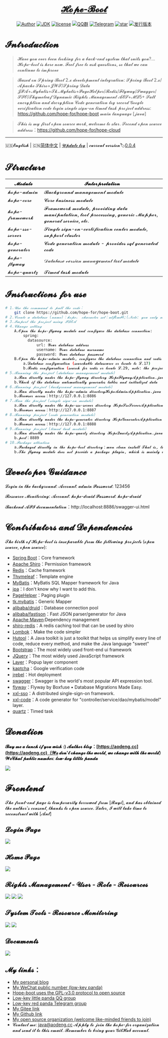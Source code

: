 <h1 align="center"><a href="https://github.com/java-aodeng" target="_blank">𝓗𝓸𝓹𝓮-𝓑𝓸𝓸𝓽</a></h1>

<p align="center">
<a href="https://aodeng.cc"><img alt="Author" src="https://img.shields.io/badge/author-%E4%BD%8E%E8%B0%83%E5%B0%8F%E7%86%8A%E7%8C%AB-blue.svg"/></a>
<a href="https://github.com/hope-for/hope-boot"><img alt="JDK" src="https://img.shields.io/badge/JDK-1.8-orange.svg"/></a>
<a href="https://github.com/hope-for/hope-boot/blob/master/LICENSE"><img alt="license" src="https://img.shields.io/github/license/java-aodeng/hope.svg?style=flat-square"/></a>
<a href="https://jq.qq.com/?_wv=1027&k=574chhz"><img alt="QQ群" src="https://img.shields.io/badge/chat-%E4%BD%8E%E8%B0%83%E5%B0%8F%E7%86%8A%E7%8C%ABQQ%E7%BE%A4-yellow.svg"/></a>
<a href="https://t.me/joinchat/LSsyBxVKLGEkF5MtIhg6TQ"><img alt="Telegram" src="https://img.shields.io/badge/telegram-%E4%BD%8E%E8%B0%83%E5%B0%8F%E7%86%8A%E7%8C%AB--%E5%AE%98%E6%96%B9%E9%83%A8%E8%90%BD-orange.svg"/></a>
<a href="https://github.com/hope-for/hope-boot"><img alt="star" src="https://img.shields.io/github/stars/hope-for/hope-boot.svg?label=Stars&style=social"/></a>
<a href="https://github.com/hope-for/hope-boot/releases"><img alt="发行版本" src="https://img.shields.io/badge/release-%E5%8F%91%E8%A1%8C%E7%89%88%E6%9C%AC-red.svg"/></a>
</p>

# 𝓘𝓷𝓽𝓻𝓸𝓭𝓾𝓬𝓽𝓲𝓸𝓷

>𝓗𝓪𝓿𝓮 𝔂𝓸𝓾 𝓮𝓿𝓮𝓻 𝓫𝓮𝓮𝓷 𝓵𝓸𝓸𝓴𝓲𝓷𝓰 𝓯𝓸𝓻 𝓪 𝓫𝓪𝓬𝓴-𝓮𝓷𝓭 𝓼𝔂𝓼𝓽𝓮𝓶 𝓽𝓱𝓪𝓽 𝓼𝓾𝓲𝓽𝓼 𝔂𝓸𝓾?... 𝓗𝓸𝓹𝓮-𝓫𝓸𝓸𝓽 𝓲𝓼 𝓱𝓮𝓻𝓮 𝓷𝓸𝔀. 𝓕𝓮𝓮𝓵 𝓯𝓻𝓮𝓮 𝓽𝓸 𝓪𝓼𝓴 𝓺𝓾𝓮𝓼𝓽𝓲𝓸𝓷𝓼, 𝓼𝓸 𝓽𝓱𝓪𝓽 𝔀𝓮 𝓬𝓪𝓷 𝓬𝓸𝓷𝓽𝓲𝓷𝓾𝓮 𝓽𝓸 𝓲𝓶𝓹𝓻𝓸𝓿𝓮

>𝓑𝓪𝓼𝓮𝓭 𝓸𝓷 𝓢𝓹𝓻𝓲𝓷𝓰 𝓑𝓸𝓸𝓽 2.𝔁 𝓭𝓮𝓿𝓮𝓵𝓸𝓹𝓶𝓮𝓷𝓽 𝓲𝓷𝓽𝓮𝓰𝓻𝓪𝓽𝓲𝓸𝓷: 𝓢𝓹𝓻𝓲𝓷𝓰 𝓑𝓸𝓸𝓽 2.𝔁/𝓐𝓹𝓪𝓬𝓱𝓮 𝓢𝓱𝓲𝓻𝓸+𝓙𝓦𝓣/𝓢𝓹𝓻𝓲𝓷𝓰 𝓓𝓪𝓽𝓪 𝓙𝓟𝓐+𝓜𝔂𝓫𝓪𝓽𝓲𝓼+𝓣𝓴.𝓜𝔂𝓫𝓪𝓽𝓲𝓼+𝓟𝓪𝓰𝓮𝓗𝓮𝓵𝓹𝓮𝓻/𝓡𝓮𝓭𝓲𝓼/𝓕𝓵𝔂𝔀𝓪𝔂/𝓢𝔀𝓪𝓰𝓰𝓮𝓻/𝓢𝓢𝓞/𝓣𝓱𝔂𝓶𝓮𝓵𝓮𝓪𝓯 𝓓𝔂𝓷𝓪𝓶𝓲𝓬 𝓡𝓲𝓰𝓱𝓽𝓼 𝓜𝓪𝓷𝓪𝓰𝓮𝓶𝓮𝓷𝓽 𝓐𝓔𝓢+𝓜𝓓5+ 𝓢𝓪𝓵𝓽 𝓮𝓷𝓬𝓻𝔂𝓹𝓽𝓲𝓸𝓷 𝓪𝓷𝓭 𝓭𝓮𝓬𝓻𝔂𝓹𝓽𝓲𝓸𝓷 𝓒𝓸𝓭𝓮 𝓰𝓮𝓷𝓮𝓻𝓪𝓽𝓲𝓸𝓷 𝓵𝓸𝓰 𝓻𝓮𝓬𝓸𝓻𝓭 𝓖𝓸𝓸𝓰𝓵𝓮 𝓿𝓮𝓻𝓲𝓯𝓲𝓬𝓪𝓽𝓲𝓸𝓷 𝓬𝓸𝓭𝓮 𝓵𝓸𝓰𝓲𝓷 𝓼𝓲𝓷𝓰𝓵𝓮 𝓼𝓲𝓰𝓷-𝓸𝓷 𝓽𝓲𝓶𝓮𝓭 𝓽𝓪𝓼𝓴 𝓹𝓻𝓸𝓳𝓮𝓬𝓽 𝓪𝓭𝓭𝓻𝓮𝓼𝓼: https://github.com/hope-for/hope-boot 𝓶𝓪𝓲𝓷 𝓵𝓪𝓷𝓰𝓾𝓪𝓰𝓮 [𝓳𝓪𝓿𝓪]

> 𝓣𝓱𝓲𝓼 𝓲𝓼 𝓶𝔂 𝓯𝓲𝓻𝓼𝓽 𝓸𝓹𝓮𝓷 𝓼𝓸𝓾𝓻𝓬𝓮 𝔀𝓸𝓻𝓴, 𝔀𝓮𝓵𝓬𝓸𝓶𝓮 𝓽𝓸 𝓼𝓽𝓪𝓻. 𝓢𝓮𝓬𝓸𝓷𝓭 𝓸𝓹𝓮𝓷 𝓼𝓸𝓾𝓻𝓬𝓮 𝓪𝓭𝓭𝓻𝓮𝓼𝓼：https://github.com/hope-for/hope-cloud
------------------------------

🇺🇸𝓔𝓷𝓰𝓵𝓲𝓼𝓱 | 🇨🇳[简体中文](./README.md) | [𝓤𝓹𝓭𝓪𝓽𝓮 𝓵𝓸𝓰](https://github.com/hope-for/hope-boot/commits/master) | 𝓬𝓾𝓻𝓻𝓮𝓷𝓽 𝓿𝓮𝓻𝓼𝓲𝓸𝓷:label:[0.0.4](https://github.com/hope-for/hope-boot)

# 𝓢𝓽𝓻𝓾𝓬𝓽𝓾𝓻𝓮

| 𝓜𝓸𝓭𝓾𝓵𝓮         | 𝓘𝓷𝓽𝓮𝓻𝓹𝓻𝓮𝓽𝓪𝓽𝓲𝓸𝓷                      |    
| ---------- | ----------------------- |
| 𝓱𝓸𝓹𝓮-𝓪𝓭𝓶𝓲𝓷  | 𝓑𝓪𝓬𝓴𝓰𝓻𝓸𝓾𝓷𝓭 𝓶𝓪𝓷𝓪𝓰𝓮𝓶𝓮𝓷𝓽 𝓶𝓸𝓭𝓾𝓵𝓮 |      
| 𝓱𝓸𝓹𝓮-𝓬𝓸𝓻𝓮  | 𝓒𝓸𝓻𝓮 𝓫𝓾𝓼𝓲𝓷𝓮𝓼𝓼 𝓶𝓸𝓭𝓾𝓵𝓮 |    
| 𝓱𝓸𝓹𝓮-𝓯𝓻𝓪𝓶𝓮𝔀𝓸𝓻𝓴 | 𝓕𝓻𝓪𝓶𝓮𝔀𝓸𝓻𝓴 𝓶𝓸𝓭𝓾𝓵𝓮, 𝓹𝓻𝓸𝓿𝓲𝓭𝓲𝓷𝓰 𝓭𝓪𝓽𝓪 𝓶𝓪𝓷𝓲𝓹𝓾𝓵𝓪𝓽𝓲𝓸𝓷, 𝓽𝓸𝓸𝓵 𝓹𝓻𝓸𝓬𝓮𝓼𝓼𝓲𝓷𝓰, 𝓰𝓮𝓷𝓮𝓻𝓲𝓬 𝓜𝓪𝓹𝓹𝓮𝓻, 𝓰𝓮𝓷𝓮𝓻𝓪𝓵 𝓼𝓮𝓻𝓿𝓲𝓬𝓮, 𝓮𝓽𝓬. |
| 𝓱𝓸𝓹𝓮-𝓼𝓼𝓸-𝓼𝓮𝓻𝓿𝓮𝓻 | 𝓢𝓲𝓷𝓰𝓵𝓮 𝓼𝓲𝓰𝓷-𝓸𝓷-𝓬𝓮𝓻𝓽𝓲𝓯𝓲𝓬𝓪𝓽𝓲𝓸𝓷 𝓬𝓮𝓷𝓽𝓮𝓻 𝓶𝓸𝓭𝓾𝓵𝓮, 𝓼𝓾𝓹𝓹𝓸𝓻𝓽 𝓬𝓵𝓾𝓼𝓽𝓮𝓻 |
| 𝓱𝓸𝓹𝓮-𝓰𝓮𝓷𝓮𝓻𝓪𝓽𝓸𝓻 | 𝓒𝓸𝓭𝓮 𝓰𝓮𝓷𝓮𝓻𝓪𝓽𝓲𝓸𝓷 𝓶𝓸𝓭𝓾𝓵𝓮 - 𝓹𝓻𝓸𝓿𝓲𝓭𝓮𝓼 𝓼𝓺𝓵 𝓰𝓮𝓷𝓮𝓻𝓪𝓽𝓮𝓭 𝓬𝓸𝓭𝓮 |
| 𝓱𝓸𝓹𝓮-𝓯𝓵𝔂𝔀𝓪𝔂 | 𝒟𝒶𝓉𝒶𝒷𝒶𝓈ℯ 𝓋ℯ𝓇𝓈𝒾ℴ𝓃 𝓂𝒶𝓃𝒶ℊℯ𝓂ℯ𝓃𝓉 𝓉ℴℴ𝓁 𝓂ℴ𝒹𝓊𝓁ℯ |
| 𝓱𝓸𝓹𝓮-𝓺𝓾𝓪𝓻𝓽𝔃 | 𝓣𝓲𝓶𝓮𝓭 𝓽𝓪𝓼𝓴 𝓶𝓸𝓭𝓾𝓵𝓮 |

# 𝓘𝓷𝓼𝓽𝓻𝓾𝓬𝓽𝓲𝓸𝓷𝓼 𝓯𝓸𝓻 𝓾𝓼𝓮

```bash
# 1.𝓤𝓼𝓮 𝓽𝓱𝓮 𝓬𝓸𝓶𝓶𝓪𝓷𝓭 𝓽𝓸 𝓹𝓾𝓵𝓵 𝓽𝓱𝓮 𝓬𝓸𝓭𝓮：
    git clone https://github.com/hope-for/hope-boot.git 
# 2.𝓒𝓻𝓮𝓪𝓽𝓮 𝓪 𝓭𝓪𝓽𝓪𝓫𝓪𝓼𝓮 (𝓷𝓪𝓶𝓮)：𝓱𝓸𝓹𝓮， 𝓬𝓱𝓪𝓻𝓪𝓬𝓽𝓮𝓻 𝓼𝓮𝓽：𝓾𝓽𝓯8𝓶𝓫4;(𝓝𝓸𝓽𝓮: 𝔂𝓸𝓾 𝓸𝓷𝓵𝔂 𝓷𝓮𝓮𝓭 𝓽𝓸 𝓬𝓻𝓮𝓪𝓽𝓮 𝓽𝓱𝓮 𝓭𝓪𝓽𝓪𝓫𝓪𝓼𝓮, 𝓽𝓱𝓮 𝓬𝓱𝓪𝓻𝓪𝓬𝓽𝓮𝓻 𝓼𝓮𝓽 𝓲𝓼 𝓷𝓸𝓽 𝓾𝓽𝓯8, 𝓫𝓾𝓽 𝓾𝓽𝓯8𝓶𝓫4)
# 3.𝓘𝓶𝓹𝓸𝓻𝓽 𝓽𝓱𝓮 𝓹𝓻𝓸𝓳𝓮𝓬𝓽 𝓾𝓼𝓲𝓷𝓰 𝓘𝓓𝓔𝓐
# 4.𝓒𝓱𝓪𝓷𝓰𝓮 𝓼𝓮𝓽𝓽𝓲𝓷𝓰
    A.𝓞𝓹𝓮𝓷 𝓽𝓱𝓮 𝓱𝓸𝓹𝓮-𝓯𝓵𝔂𝔀𝓪𝔂 𝓶𝓸𝓭𝓾𝓵𝓮 𝓪𝓷𝓭 𝓬𝓸𝓷𝓯𝓲𝓰𝓾𝓻𝓮 𝓽𝓱𝓮 𝓭𝓪𝓽𝓪𝓫𝓪𝓼𝓮 𝓬𝓸𝓷𝓷𝓮𝓬𝓽𝓲𝓸𝓷:
        spring:
          datasource:
              url: 𝓨𝓸𝓾𝓻 𝓭𝓪𝓽𝓪𝓫𝓪𝓼𝓮 𝓪𝓭𝓭𝓻𝓮𝓼𝓼
              username: 𝓨𝓸𝓾𝓻 𝓭𝓪𝓽𝓪𝓫𝓪𝓼𝓮 𝓾𝓼𝓮𝓻𝓷𝓪𝓶𝓮
              password: 𝓨𝓸𝓾𝓻 𝓭𝓪𝓽𝓪𝓫𝓪𝓼𝓮 𝓹𝓪𝓼𝓼𝔀𝓸𝓻𝓭
    B.𝓞𝓹𝓮𝓷 𝓽𝓱𝓮 𝓱𝓸𝓹𝓮-𝓪𝓭𝓶𝓲𝓷 𝓶𝓸𝓭𝓾𝓵𝓮, 𝓬𝓸𝓷𝓯𝓲𝓰𝓾𝓻𝓮 𝓽𝓱𝓮 𝓭𝓪𝓽𝓪𝓫𝓪𝓼𝓮 𝓬𝓸𝓷𝓷𝓮𝓬𝓽𝓲𝓸𝓷 𝓪𝓷𝓭 𝓻𝓮𝓭𝓲𝓼 𝓬𝓸𝓷𝓷𝓮𝓬𝓽𝓲𝓸𝓷:
        a.𝓓𝓪𝓽𝓪𝓫𝓪𝓼𝓮 𝓬𝓸𝓷𝓯𝓲𝓰𝓾𝓻𝓪𝓽𝓲𝓸𝓷 (𝓼𝓮𝓪𝓻𝓬𝓱𝓪𝓫𝓵𝓮 𝓭𝓪𝓽𝓪𝓼𝓸𝓾𝓻𝓬𝓮 𝓸𝓻 𝓵𝓸𝓬𝓪𝓽𝓮 𝓽𝓸 𝓛.17)
        b.𝓡𝓮𝓭𝓲𝓼 𝓬𝓸𝓷𝓯𝓲𝓰𝓾𝓻𝓪𝓽𝓲𝓸𝓷 (𝓼𝓮𝓪𝓻𝓬𝓱 𝓯𝓸𝓻 𝓻𝓮𝓭𝓲𝓼 𝓸𝓻 𝓵𝓸𝓬𝓪𝓽𝓮 𝓛.29, 𝓷𝓸𝓽𝓮: 𝓽𝓱𝓮 𝓹𝓻𝓸𝓳𝓮𝓬𝓽 𝓶𝓾𝓼𝓽 𝓫𝓮 𝓲𝓷𝓼𝓽𝓪𝓵𝓵𝓮𝓭 𝔀𝓲𝓽𝓱 𝓻𝓮𝓭𝓲𝓼 𝓼𝓮𝓻𝓿𝓲𝓬𝓮 𝓽𝓸 𝓼𝓽𝓪𝓻𝓽)
# 5.𝓡𝓾𝓷𝓷𝓲𝓷𝓰 𝓽𝓱𝓮 𝓹𝓻𝓸𝓳𝓮𝓬𝓽 (𝓭𝓪𝓽𝓪𝓫𝓪𝓼𝓮 𝓶𝓪𝓷𝓪𝓰𝓮𝓶𝓮𝓷𝓽 𝓶𝓸𝓭𝓾𝓵𝓮)    
    a.𝓡𝓾𝓷 𝓭𝓲𝓻𝓮𝓬𝓽𝓵𝔂 𝓾𝓷𝓭𝓮𝓻 𝓽𝓱𝓮 𝓱𝓸𝓹𝓮-𝓯𝓵𝔂𝔀𝓪𝔂 𝓭𝓲𝓻𝓮𝓬𝓽𝓸𝓻𝔂 𝓗𝓸𝓹𝓮𝓕𝓵𝔂𝔀𝓪𝔂𝓐𝓹𝓹𝓵𝓲𝓬𝓪𝓽𝓲𝓸𝓷.𝓳𝓪𝓿𝓪
    b.𝓒𝓱𝓮𝓬𝓴 𝓲𝓯 𝓽𝓱𝓮 𝓭𝓪𝓽𝓪𝓫𝓪𝓼𝓮 𝓪𝓾𝓽𝓸𝓶𝓪𝓽𝓲𝓬𝓪𝓵𝓵𝔂 𝓰𝓮𝓷𝓮𝓻𝓪𝓽𝓮𝓼 𝓽𝓪𝓫𝓵𝓮𝓼 𝓪𝓷𝓭 𝓲𝓷𝓲𝓽𝓲𝓪𝓵𝓲𝔃𝓮𝓭 𝓭𝓪𝓽𝓪
# 6.𝓡𝓾𝓷𝓷𝓲𝓷𝓰 𝓹𝓻𝓸𝓳𝓮𝓬𝓽 (𝓫𝓪𝓬𝓴𝓰𝓻𝓸𝓾𝓷𝓭 𝓶𝓪𝓷𝓪𝓰𝓮𝓶𝓮𝓷𝓽 𝓶𝓸𝓭𝓾𝓵𝓮)
    a.𝓡𝓾𝓷 𝓭𝓲𝓻𝓮𝓬𝓽𝓵𝔂 𝓾𝓷𝓭𝓮𝓻 𝓽𝓱𝓮 𝓱𝓸𝓹𝓮-𝓪𝓭𝓶𝓲𝓷 𝓭𝓲𝓻𝓮𝓬𝓽𝓸𝓻𝔂𝓗𝓸𝓹𝓮𝓐𝓭𝓶𝓲𝓷𝓐𝓹𝓹𝓵𝓲𝓬𝓪𝓽𝓲𝓸𝓷.𝓳𝓪𝓿𝓪
    b.𝓑𝓻𝓸𝔀𝓼𝓮𝓻 𝓪𝓬𝓬𝓮𝓼𝓼：http://127.0.0.1:8886
# 7.𝓡𝓾𝓷 𝓽𝓱𝓮 𝓹𝓻𝓸𝓳𝓮𝓬𝓽 (𝓼𝓲𝓷𝓰𝓵𝓮 𝓼𝓲𝓰𝓷-𝓸𝓷 𝓶𝓸𝓭𝓾𝓵𝓮)
    a.𝓡𝓾𝓷 𝓭𝓲𝓻𝓮𝓬𝓽𝓵𝔂 𝓾𝓷𝓭𝓮𝓻 𝓽𝓱𝓮 𝓱𝓸𝓹𝓮-𝓼𝓼𝓸-𝓼𝓮𝓻𝓿𝓮𝓻 𝓭𝓲𝓻𝓮𝓬𝓽𝓸𝓻𝔂 𝓗𝓸𝓹𝓮𝓢𝓼𝓸𝓢𝓮𝓻𝓿𝓮𝓻𝓐𝓹𝓹𝓵𝓲𝓬𝓪𝓽𝓲𝓸𝓷.𝓳𝓪𝓿𝓪
    b.𝓑𝓻𝓸𝔀𝓼𝓮𝓻 𝓪𝓬𝓬𝓮𝓼𝓼：http://127.0.0.1:8887
# 8.𝓡𝓾𝓷𝓷𝓲𝓷𝓰 𝓹𝓻𝓸𝓳𝓮𝓬𝓽 (𝓬𝓸𝓭𝓮 𝓰𝓮𝓷𝓮𝓻𝓪𝓽𝓲𝓸𝓷 𝓶𝓸𝓭𝓾𝓵𝓮)
    a.𝓡𝓾𝓷 𝓭𝓲𝓻𝓮𝓬𝓽𝓵𝔂 𝓾𝓷𝓭𝓮𝓻 𝓽𝓱𝓮 𝓱𝓸𝓹𝓮-𝓰𝓮𝓷𝓮𝓻𝓪𝓽𝓸𝓻 𝓭𝓲𝓻𝓮𝓬𝓽𝓸𝓻𝔂 𝓗𝓸𝓹𝓮𝓖𝓮𝓷𝓮𝓻𝓪𝓽𝓸𝓻𝓐𝓹𝓹𝓵𝓲𝓬𝓪𝓽𝓲𝓸𝓷.𝓳𝓪𝓿𝓪
    b.𝓑𝓻𝓸𝔀𝓼𝓮𝓻 𝓪𝓬𝓬𝓮𝓼𝓼：http://127.0.0.1:8888 
# 9.𝓡𝓾𝓷𝓷𝓲𝓷𝓰 𝓹𝓻𝓸𝓳𝓮𝓬𝓽 (𝓽𝓲𝓶𝓮𝓭 𝓽𝓪𝓼𝓴 𝓶𝓸𝓭𝓾𝓵𝓮)
    a.𝓡𝓾𝓷 𝓭𝓲𝓻𝓮𝓬𝓽𝓵𝔂 𝓾𝓷𝓭𝓮𝓻 𝓽𝓱𝓮 𝓱𝓸𝓹𝓮-𝓺𝓾𝓪𝓻𝓽𝔃 𝓭𝓲𝓻𝓮𝓬𝓽𝓸𝓻𝔂 𝓗𝓸𝓹𝓮𝓠𝓾𝓪𝓻𝓽𝔃𝓐𝓹𝓹𝓵𝓲𝓬𝓪𝓽𝓲𝓸𝓷.𝓳𝓪𝓿𝓪
    b.𝓹𝓸𝓻𝓽：8889
# 10.𝓟𝓪𝓬𝓴𝓪𝓰𝓮 𝓪𝓽𝓽𝓮𝓷𝓽𝓲𝓸𝓷
    a.𝓟𝓪𝓬𝓴𝓪𝓰𝓮𝓭 𝓭𝓲𝓻𝓮𝓬𝓽𝓵𝔂 𝓲𝓷 𝓽𝓱𝓮 𝓱𝓸𝓹𝓮-𝓫𝓸𝓸𝓽 𝓭𝓲𝓻𝓮𝓬𝓽𝓸𝓻𝔂：𝓶𝓿𝓷 𝓬𝓵𝓮𝓪𝓷 𝓲𝓷𝓼𝓽𝓪𝓵𝓵 𝓣𝓱𝓪𝓽 𝓲𝓼, 𝓽𝓱𝓮 𝓰𝓮𝓷𝓮𝓻𝓪𝓽𝓮𝓭 𝓳𝓪𝓻 𝓹𝓪𝓬𝓴𝓪𝓰𝓮 𝓲𝓼 𝓲𝓷 𝓽𝓱𝓮 𝓽𝓪𝓻𝓰𝓮𝓽 𝓭𝓲𝓻𝓮𝓬𝓽𝓸𝓻𝔂 𝓾𝓷𝓭𝓮𝓻 𝓽𝓱𝓮 𝓻𝓮𝓼𝓹𝓮𝓬𝓽𝓲𝓿𝓮 𝓶𝓸𝓭𝓾𝓵𝓮. 𝓻𝓾𝓷：𝓳𝓪𝓿𝓪 -𝓳𝓪𝓻 𝓟𝓪𝓬𝓴𝓪𝓰𝓮 𝓷𝓪𝓶𝓮𝓼
    b.𝓣𝓱𝓮 𝓯𝓵𝔂𝔀𝓪𝔂 𝓶𝓸𝓭𝓾𝓵𝓮 𝓭𝓸𝓮𝓼 𝓷𝓸𝓽 𝓹𝓻𝓸𝓿𝓲𝓭𝓮 𝓪 𝓹𝓪𝓬𝓴𝓪𝓰𝓮 𝓹𝓵𝓾𝓰𝓲𝓷, 𝔀𝓱𝓲𝓬𝓱 𝓲𝓼 𝓶𝓪𝓲𝓷𝓵𝔂 𝓾𝓼𝓮𝓭 𝓫𝔂 𝓭𝓮𝓿𝓮𝓵𝓸𝓹𝓮𝓻𝓼 𝓪𝓷𝓭 𝓭𝓸𝓮𝓼 𝓷𝓸𝓽 𝓻𝓮𝓺𝓾𝓲𝓻𝓮 𝓭𝓮𝓹𝓵𝓸𝔂𝓶𝓮𝓷𝓽.
```

# 𝓓𝓮𝓿𝓮𝓵𝓸𝓹𝓮𝓻 𝓖𝓾𝓲𝓭𝓪𝓷𝓬𝓮

𝓛𝓸𝓰𝓲𝓷 𝓲𝓷 𝓽𝓱𝓮 𝓫𝓪𝓬𝓴𝓰𝓻𝓸𝓾𝓷𝓭: 𝓐𝓬𝓬𝓸𝓾𝓷𝓽: 𝓪𝓭𝓶𝓲𝓷 𝓟𝓪𝓼𝓼𝔀𝓸𝓻𝓭: 123456

𝓡𝓮𝓼𝓸𝓾𝓻𝓬𝓮 𝓜𝓸𝓷𝓲𝓽𝓸𝓻𝓲𝓷𝓰: 𝓐𝓬𝓬𝓸𝓾𝓷𝓽: 𝓱𝓸𝓹𝓮-𝓭𝓻𝓾𝓲𝓭 𝓟𝓪𝓼𝓼𝔀𝓸𝓻𝓭: 𝓱𝓸𝓹𝓮-𝓭𝓻𝓾𝓲𝓭

𝓑𝓪𝓬𝓴𝓮𝓷𝓭 𝓐𝓟𝓘 𝓭𝓸𝓬𝓾𝓶𝓮𝓷𝓽𝓪𝓽𝓲𝓸𝓷：http://localhost:8886/swagger-ui.html

# 𝓒𝓸𝓷𝓽𝓻𝓲𝓫𝓾𝓽𝓸𝓻𝓼 𝓪𝓷𝓭 𝓓𝓮𝓹𝓮𝓷𝓭𝓮𝓷𝓬𝓲𝓮𝓼

𝓣𝓱𝓮 𝓫𝓲𝓻𝓽𝓱 𝓸𝓯 𝓗𝓸𝓹𝓮-𝓫𝓸𝓸𝓽 𝓲𝓼 𝓲𝓷𝓼𝓮𝓹𝓪𝓻𝓪𝓫𝓵𝓮 𝓯𝓻𝓸𝓶 𝓽𝓱𝓮 𝓯𝓸𝓵𝓵𝓸𝔀𝓲𝓷𝓰 𝓹𝓻𝓸𝓳𝓮𝓬𝓽𝓼 (𝓸𝓹𝓮𝓷 𝓼𝓸𝓾𝓻𝓬𝓮, 𝓸𝓹𝓮𝓷 𝓼𝓸𝓾𝓻𝓬𝓮):

- [Spring Boot](https://github.com/spring-projects/spring-boot)：Core framework
- [Apache Shiro](https://github.com/apache/shiro)：Permission framework
- [Redis](https://github.com/antirez/redis)：Cache framework
- [Thymeleaf](https://github.com/thymeleaf/thymeleaf)：Template engine
- [MyBatis](https://github.com/mybatis/mybatis-3)：MyBatis SQL Mapper framework for Java
- [jpa](https://github.com/spring-projects/spring-data-jpa)：I don't know why I want to add this.
- [PageHelper](https://github.com/pagehelper/Mybatis-PageHelper)：Paging plugin
- [tk.mybatis](https://github.com/abel533/Mapper)：Generic Mapper
- [alibaba/druid](https://github.com/alibaba/druid)：Database connection pool
- [alibaba/fastjson](https://github.com/alibaba/fastjson)：Fast JSON parser/generator for Java
- [Apache Maven](https://maven.apache.org/):Dependency management
- [shiro-redis](https://github.com/alexxiyang/shiro-redis)：A redis caching tool that can be used by shiro
- [Lombok](https://www.projectlombok.org/)：Make the code simpler
- [Hutool](https://github.com/looly/hutool)：A Java toolkit is just a toolkit that helps us simplify every line of code, reduce every method, and make the Java language "sweet"
- [Bootstrap](https://github.com/twbs/bootstrap.git)：The most widely used front-end ui framework
- [JQuery](https://github.com/jquery/jquery.git)：The most widely used JavaScript framework
- [Layer](https://github.com/sentsin/layer.git)：Popup layer component
- [kaptcha](https://github.com/penggle/kaptcha)：Google verification code
- [jrebel](https://zeroturnaround.com/software/jrebel/)：Hot deployment
- [swagger](https://github.com/swagger-api/swagger-ui)：Swagger is the world's most popular API expression tool.
- [flyway](https://github.com/flyway/flyway)：Flyway by Boxfuse • Database Migrations Made Easy.
- [xxl-sso](https://github.com/xuxueli/xxl-sso/)：A distributed single-sign-on framework.
- [xxl-code](https://github.com/xuxueli/xxl-code-generator/)：A code generator for "controller/service/dao/mybatis/model" layer.
- [quartz](http://www.quartz-scheduler.org/)：Timed task

# 𝓓𝓸𝓷𝓪𝓽𝓲𝓸𝓷

**𝓑𝓾𝔂 𝓶𝓮 𝓪 𝓵𝓾𝓷𝓬𝓱 𝓲𝓯 𝔂𝓸𝓾 𝔀𝓲𝓼𝓱 :) 𝓐𝓾𝓽𝓱𝓸𝓻 𝓫𝓵𝓸𝓰：[https://aodeng.cc](https://aodeng.cc)（𝓦𝓮 𝓭𝓸𝓷'𝓽 𝓬𝓱𝓪𝓷𝓰𝓮 𝓽𝓱𝓮 𝔀𝓸𝓻𝓵𝓭, 𝔀𝓮 𝓬𝓱𝓪𝓷𝓰𝓮 𝔀𝓲𝓽𝓱 𝓽𝓱𝓮 𝔀𝓸𝓻𝓵𝓭）𝓦𝓮𝓒𝓱𝓪𝓽 𝓹𝓾𝓫𝓵𝓲𝓬 𝓷𝓾𝓶𝓫𝓮𝓻: 𝓵𝓸𝔀-𝓴𝓮𝔂 𝓵𝓲𝓽𝓽𝓵𝓮 𝓹𝓪𝓷𝓭𝓪**

![](https://i.loli.net/2018/12/31/5c29d3b18826d.png)

# 𝓕𝓻𝓸𝓷𝓽𝓮𝓷𝓭

𝓣𝓱𝓮 𝓯𝓻𝓸𝓷𝓽-𝓮𝓷𝓭 𝓹𝓪𝓰𝓮 𝓲𝓼 𝓽𝓮𝓶𝓹𝓸𝓻𝓪𝓻𝓲𝓵𝔂 𝓫𝓸𝓻𝓻𝓸𝔀𝓮𝓭 𝓯𝓻𝓸𝓶 [𝓡𝓾𝔂𝓲], 𝓪𝓷𝓭 𝓱𝓪𝓼 𝓸𝓫𝓽𝓪𝓲𝓷𝓮𝓭 𝓽𝓱𝓮 𝓪𝓾𝓽𝓱𝓸𝓻'𝓼 𝓬𝓸𝓷𝓼𝓮𝓷𝓽, 𝓽𝓱𝓪𝓷𝓴𝓼 𝓽𝓸 𝓸𝓹𝓮𝓷 𝓼𝓸𝓾𝓻𝓬𝓮. 𝓛𝓪𝓽𝓮𝓻, 𝓘 𝔀𝓲𝓵𝓵 𝓽𝓪𝓴𝓮 𝓽𝓲𝓶𝓮 𝓽𝓸 𝓻𝓮𝓬𝓸𝓷𝓼𝓽𝓻𝓾𝓬𝓽 𝔀𝓲𝓽𝓱 [𝓐𝓷𝓽]

## 𝓛𝓸𝓰𝓲𝓷 𝓟𝓪𝓰𝓮

![](https://i.loli.net/2019/05/01/5cc930100d298.png)

## 𝓗𝓸𝓶𝓮 𝓟𝓪𝓰𝓮

![](https://i.loli.net/2019/05/01/5cc9300612ca5.png)

## 𝓡𝓲𝓰𝓱𝓽𝓼 𝓜𝓪𝓷𝓪𝓰𝓮𝓶𝓮𝓷𝓽 - 𝓤𝓼𝓮𝓻 - 𝓡𝓸𝓵𝓮 - 𝓡𝓮𝓼𝓸𝓾𝓻𝓬𝓮𝓼

![](https://i.loli.net/2019/05/01/5cc9300d45a92.png)
![](https://i.loli.net/2019/05/01/5cc9300d62006.png)
![](https://i.loli.net/2019/05/01/5cc9300d8fb70.png)

## 𝓢𝔂𝓼𝓽𝓮𝓶 𝓣𝓸𝓸𝓵𝓼 - 𝓡𝓮𝓼𝓸𝓾𝓻𝓬𝓮 𝓜𝓸𝓷𝓲𝓽𝓸𝓻𝓲𝓷𝓰

![](https://i.loli.net/2019/05/01/5cc9300bc316d.png)
![](https://i.loli.net/2019/05/01/5cc93003ef3d6.png)

## 𝓓𝓸𝓬𝓾𝓶𝓮𝓷𝓽𝓼

![](https://i.loli.net/2019/05/01/5cc932128cc07.png)

## 𝓜𝔂 𝓵𝓲𝓷𝓴𝓼：

- [My personal blog](https://aodeng.cc)
- [My WeChat public number (low-key panda)](https://mp.weixin.qq.com/s/l5t8WSCG_-shiD4BPpLYiw) 
- [Hope-boot uses the GPL-v3.0 protocol to open source](https://github.com/hope-for/hope-boot/blob/master/LICENSE)
- [Low-key little panda QQ group](https://jq.qq.com/?_wv=1027&k=5y4H7Nz) 
- [Low-key red panda Telegram group](https://t.me/joinchat/LSsyBxVKLGEkF5MtIhg6TQ)
- [My Gitee link](https://gitee.com/java-aodeng)
- [My Github link](https://github.com/java-aodeng)
- [My open source organization (welcome like-minded friends to join)](https://github.com/hope-for)
- 𝓒𝓸𝓷𝓽𝓪𝓬𝓽 𝓶𝓮: java@aodeng.cc 𝓐𝓹𝓹𝓵𝔂 𝓽𝓸 𝓳𝓸𝓲𝓷 𝓽𝓱𝓮 𝓱𝓸𝓹𝓮-𝓯𝓸𝓻 𝓸𝓻𝓰𝓪𝓷𝓲𝔃𝓪𝓽𝓲𝓸𝓷 𝓪𝓷𝓭 𝓼𝓮𝓷𝓭 𝓲𝓽 𝓽𝓸 𝓽𝓱𝓲𝓼 𝓮𝓶𝓪𝓲𝓵. 𝓡𝓮𝓶𝓮𝓶𝓫𝓮𝓻 𝓽𝓸 𝓫𝓻𝓲𝓷𝓰 𝔂𝓸𝓾𝓻 𝓖𝓲𝓽𝓗𝓾𝓫 𝓪𝓬𝓬𝓸𝓾𝓷𝓽.
